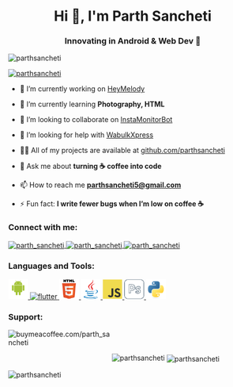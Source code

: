 <h1 align="center">Hi 👋, I'm Parth Sancheti</h1>
<h3 align="center">Innovating in Android & Web Dev 💫</h3>

<p align="left"> 
  <img src="https://komarev.com/ghpvc/?username=parthsancheti&label=Profile%20views&color=0e75b6&style=flat" alt="parthsancheti" /> 
</p>

<p align="left"> 
  <a href="https://github.com/ryo-ma/github-profile-trophy">
    <img src="https://github-profile-trophy.vercel.app/?username=parthsancheti" alt="parthsancheti" />
  </a> 
</p>

- 🔭 I’m currently working on [HeyMelody](https://github.com/ParthSancheti/HeyMelody)

- 🌱 I’m currently learning **Photography, HTML**

- 👯 I’m looking to collaborate on [InstaMonitorBot](https://github.com/ParthSancheti/InstaMonitorBot)

- 🤝 I’m looking for help with [WabulkXpress](https://github.com/ParthSancheti/WabulkXpress)

- 👨‍💻 All of my projects are available at [github.com/parthsancheti](https://github.com/parthsancheti)

- 💬 Ask me about **turning ☕ coffee into code**

- 📫 How to reach me **parthsancheti5@gmail.com**

- ⚡ Fun fact: **I write fewer bugs when I’m low on coffee ☕**

<h3 align="left">Connect with me:</h3>
<p align="left">
<a href="https://fb.com/parth_sancheti" target="blank">
  <img align="center" src="https://raw.githubusercontent.com/rahuldkjain/github-profile-readme-generator/master/src/images/icons/Social/facebook.svg" alt="parth_sancheti" height="30" width="40" />
</a>
<a href="https://instagram.com/parth_sancheti" target="blank">
  <img align="center" src="https://raw.githubusercontent.com/rahuldkjain/github-profile-readme-generator/master/src/images/icons/Social/instagram.svg" alt="parth_sancheti" height="30" width="40" />
</a>
<a href="https://www.youtube.com/c/parth_sancheti" target="blank">
  <img align="center" src="https://raw.githubusercontent.com/rahuldkjain/github-profile-readme-generator/master/src/images/icons/Social/youtube.svg" alt="parth_sancheti" height="30" width="40" />
</a>
</p>

<h3 align="left">Languages and Tools:</h3>
<p align="left"> 
  <a href="https://developer.android.com" target="_blank" rel="noreferrer"> 
    <img src="https://raw.githubusercontent.com/devicons/devicon/master/icons/android/android-original-wordmark.svg" alt="android" width="40" height="40"/> 
  </a> 
  <a href="https://flutter.dev" target="_blank" rel="noreferrer"> 
    <img src="https://www.vectorlogo.zone/logos/flutterio/flutterio-icon.svg" alt="flutter" width="40" height="40"/> 
  </a> 
  <a href="https://www.w3.org/html/" target="_blank" rel="noreferrer"> 
    <img src="https://raw.githubusercontent.com/devicons/devicon/master/icons/html5/html5-original-wordmark.svg" alt="html5" width="40" height="40"/> 
  </a> 
  <a href="https://www.java.com" target="_blank" rel="noreferrer"> 
    <img src="https://raw.githubusercontent.com/devicons/devicon/master/icons/java/java-original.svg" alt="java" width="40" height="40"/> 
  </a> 
  <a href="https://developer.mozilla.org/en-US/docs/Web/JavaScript" target="_blank" rel="noreferrer"> 
    <img src="https://raw.githubusercontent.com/devicons/devicon/master/icons/javascript/javascript-original.svg" alt="javascript" width="40" height="40"/> 
  </a> 
  <a href="https://www.photoshop.com/en" target="_blank" rel="noreferrer"> 
    <img src="https://raw.githubusercontent.com/devicons/devicon/master/icons/photoshop/photoshop-line.svg" alt="photoshop" width="40" height="40"/> 
  </a> 
  <a href="https://www.python.org" target="_blank" rel="noreferrer"> 
    <img src="https://raw.githubusercontent.com/devicons/devicon/master/icons/python/python-original.svg" alt="python" width="40" height="40"/> 
  </a> 
</p>

<h3 align="left">Support:</h3>
<p>
  <a href="https://www.buymeacoffee.com/parth_sancheti"> 
    <img align="left" src="https://cdn.buymeacoffee.com/buttons/v2/default-yellow.png" height="50" width="210" alt="buymeacoffee.com/parth_sancheti" />
  </a>
</p>
<br><br>

<p>
  <img align="left" src="https://github-readme-stats.vercel.app/api/top-langs?username=parthsancheti&show_icons=true&locale=en&layout=compact" alt="parthsancheti" />
</p>

<p>
  &nbsp;<img align="center" src="https://github-readme-stats.vercel.app/api?username=parthsancheti&show_icons=true&locale=en" alt="parthsancheti" />
</p>

<p>
  <img align="center" src="https://github-readme-streak-stats.herokuapp.com/?user=parthsancheti" alt="parthsancheti" />
</p>
